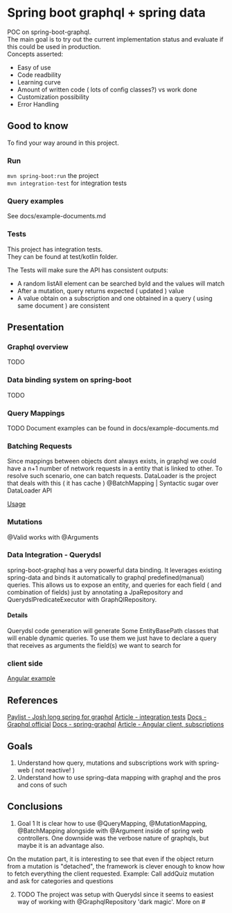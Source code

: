 # Spring boot graphql + spring data

POC on spring-boot-graphql.  
The main goal is to try out the current implementation status and evaluate if this could be used in production.  
Concepts asserted:

- Easy of use
- Code readbility
- Learning curve
- Amount of written code ( lots of config classes?) vs work done
- Customization possibility
- Error Handling

## Good to know

To find your way around in this project.

### Run
`mvn spring-boot:run` the project  
`mvn integration-test` for integration tests

### Query examples
See docs/example-documents.md

### Tests
This project has integration tests.  
They can be found at test/kotlin folder.

The Tests will make sure the API has consistent outputs:
- A random listAll element can be searched byId and the values will match
- After a mutation, query returns expected ( updated ) value
- A value obtain on a subscription and one obtained in a query ( using same document ) are consistent


## Presentation

### Graphql overview

TODO

### Data binding system on spring-boot

TODO

### Query Mappings

TODO
Document examples can be found in docs/example-documents.md

### Batching Requests

Since mappings between objects dont always exists, in graphql we could have a n+1 number
of network requests in a entity that is linked to other.
To resolve such scenario, one can batch requests.
DataLoader is the project that deals with this ( it has cache )
@BatchMapping | Syntactic sugar over DataLoader API

[Usage](https://youtu.be/a1vZcSaicmY?list=PLgGXSWYM2FpNRPDQnAGfAHxMl3zUG2Run&t=680)

### Mutations

@Valid works with @Arguments

### Data Integration - Querydsl

spring-boot-graphql has a very powerful data binding.
It leverages existing spring-data and binds it automatically to graphql predefined(manual) queries.
This allows us to expose an entity, and queries for each field ( and combination of fields) just by annotating a
JpaRepository and QuerydslPredicateExecutor with GraphQlRepository.

#### Details

Querydsl code generation will generate Some EntityBasePath classes that will enable dynamic queries.
To use them we just have to declare a query that receives as arguments the field(s) we want to search for

### client side

[Angular example](https://developer.okta.com/blog/2021/10/22/angular-graphql)

## References

[Paylist - Josh long spring for graphql](https://www.youtube.com/playlist?list=PLgGXSWYM2FpNRPDQnAGfAHxMl3zUG2Run)
[Article - integration tests](https://itnext.io/graphql-api-integration-tests-in-a-spring-boot-2-x-kotlin-application-5840d3c5d66f)
[Docs - Graphql official](https://www.howtographql.com/basics/2-core-concepts/)
[Docs - spring-graphql](https://docs.spring.io/spring-graphql/docs/current/reference/html/)
[Article - Angular client, subscriptions](https://apollo-angular.com/docs/data/subscriptions/#:~:text=In%20addition%20to%20fetching%20data,time%20messages%20from%20the%20server.)

## Goals

1. Understand how query, mutations and subscriptions work with spring-web ( not reactive! )
2. Understand how to use spring-data mapping with graphql and the pros and cons of such

## Conclusions

1. Goal 1
   It is clear how to use @QueryMapping, @MutationMapping, @BatchMapping alongside with @Argument inside of spring web
   controllers.
   One downside was the verbose nature of graphqls, but maybe it is an advantage also.

On the mutation part, it is interesting to see that even if the object return from a mutation is "detached",
the framework is clever enough to know how to fetch everything the client requested.
Example:
Call addQuiz mutation and ask for categories and questions

2. TODO
   The project was setup with Querydsl since it seems to easiest way of working with @GraphqlRepository 'dark magic'.
   More on #




